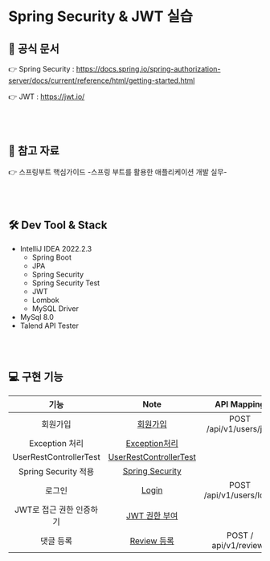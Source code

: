 # Spring Security & JWT 실습

## 📌 공식 문서

👉 Spring Security : https://docs.spring.io/spring-authorization-server/docs/current/reference/html/getting-started.html

👉 JWT : https://jwt.io/

<br />

<br />

## 📒 참고 자료

👉 스프링부트 핵심가이드 -스프링 부트를 활용한 애플리케이션 개발 실무- 

<br />

<br />



## 🛠 Dev Tool & Stack

- IntelliJ IDEA  2022.2.3
  - Spring Boot
  - JPA 
  - Spring Security
  - Spring Security Test
  - JWT
  - Lombok
  - MySQL Driver
- MySql 8.0
- Talend API Tester

<br />

<br />

## 💻 구현 기능

|           기능           |                            Note                            |       API Mapping        |  ex  |
| :----------------------: | :--------------------------------------------------------: | :----------------------: | :--: |
|         회원가입         |               [회원가입](./note/회원가입.md)               | POST /api/v1/users/join  |      |
|      Exception 처리      |          [Exception처리](./note/Exception처리.md)          |                          |      |
|  UserRestControllerTest  | [UserRestControllerTest](./note/UserRestControllerTest.md) |                          |      |
|   Spring Security 적용   |        [Spring Security](./note/SpringSecurity.md)         |                          |      |
|          로그인          |                  [Login](./note/Login.md)                  | POST /api/v1/users/login |      |
| JWT로 접근 권한 인증하기 |           [JWT 권한 부여](./note/JWT이용하기.md)           |                          |      |
|        댓글 등록         |            [Review 등록](./note/Review등록.md)             |  POST / api/v1/reviews   |      |

